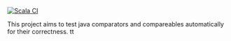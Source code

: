 [![Scala CI](https://github.com/gmixa/ComparatorChecks/actions/workflows/scala.yml/badge.svg)](https://github.com/gmixa/ComparatorChecks/actions/workflows/scala.yml)

This project aims to test java comparators and compareables automatically for their
correctness.
tt